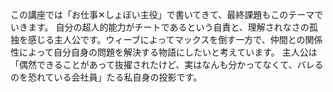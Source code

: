 この講座では「お仕事✕しょぼい主役」で書いてきて、最終課題もこのテーマでいきます。
自分の超人的能力がチートであるという自責と、理解されなさの孤独を感じる主人公です。ウィーブによってマックスを倒す一方で、仲間との関係性によって自分自身の問題を解決する物語にしたいと考えています。
主人公は「偶然できることがあって抜擢されたけど、実はなんも分かってなくて、バレるのを恐れている会社員」たる私自身の投影です。
